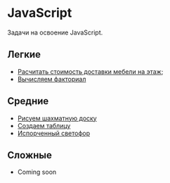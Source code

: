 # JavaScript

Задачи на освоение JavaScript.

## Легкие

- [Расчитать стоимость доставки мебели на этаж](./exercises/easy/furniture-delivery-cost.md);
- [Вычисляем факториал](./exercises/easy/factorial-recursion.md)

## Средние

- [Рисуем шахматную доску](./exercises/medium/chess-board.md)
- [Создаем таблицу](./exercises/medium/create-table.md)
- [Испорченный светофор](./exercises/medium/traffic-lights-broken.md)

## Сложные

- Coming soon
